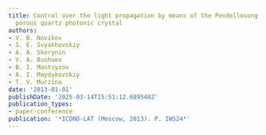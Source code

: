 ```yaml
---
title: Control over the light propagation by means of the Pendellosung effect in 1D
  porous quartz photonic crystal
authors:
- V. B. Novikov
- S. E. Svyakhovskiy
- A. A. Skorynin
- V. A. Bushuev
- B. I. Mantsyzov
- A. I. Maydykovskiy
- T. V. Murzina
date: '2013-01-01'
publishDate: '2025-03-14T15:51:12.689540Z'
publication_types:
- paper-conference
publication: '*ICONO-LAT (Moscow, 2013). P. IWS24*'
---
```

